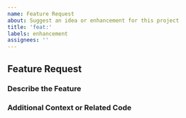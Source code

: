 ```yaml
---
name: Feature Request
about: Suggest an idea or enhancement for this project
title: 'feat:'
labels: enhancement
assignees: ''
---
```


## Feature Request

### Describe the Feature

<!-- A clear and concise description of the feature request.
Please include if your feature request is related to a problem. -->

### Additional Context or Related Code

<!-- List any other information that is relevant to your issue. Stack traces,
related issues, suggestions on how to add, use case, Stack Overflow links,
forum links, screenshots, OS if applicable, etc. -->
